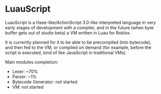 # LuauScript

LuauScript is a Haxe-like/ActionScript 3.0-like interpreted language in very early stages of development with a compiler, and in the future (when byte buffer gets out of studio beta) a VM written in Luau for Roblox.

It is currently planned for it to be able to be precompiled (into bytecode), and then fed to the VM, or compiled on demand (for example, before the script is executed, kind of like JavaScript in traditional VMs).


Main modules completion:

- Lexer: ~70%
- Parser: ~1%
- Bytecode Generator: not started
- VM: not started
